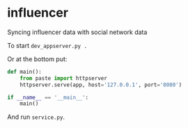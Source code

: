 # influencer

Syncing influencer data with social network data

To start `dev_appserver.py .`

Or at the bottom put:

```python
def main():
    from paste import httpserver
    httpserver.serve(app, host='127.0.0.1', port='8080')

if __name__ == '__main__':
    main()
```

And run `service.py`.
